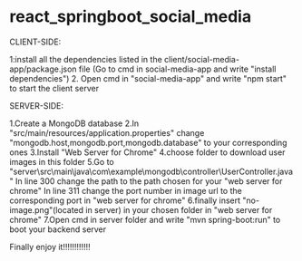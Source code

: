 # react_springboot_social_media

CLIENT-SIDE:

1:install all the dependencies listed in the client/social-media-app/package.json file
(Go to cmd in social-media-app and write "install dependencies")
2. Open cmd in "social-media-app" and write "npm start" to start the client server


SERVER-SIDE:

1.Create a MongoDB database
2.In "src/main/resources/application.properties" change "mongodb.host,mongodb.port,mongodb.database" to your corresponding ones
3.Install "Web Server for Chrome"
4.choose folder to download user images in this folder
5.Go to "server\src\main\java\com\example\mongodb\controller\UserController.java"
In line 300 change the path to the path chosen for your "web server for chrome"
In line 311 change the port number in image url to the corresponding port in "web server for chrome"
6.finally insert "no-image.png"(located in server) in your chosen folder in "web server for chrome"
7.Open cmd in server folder and write "mvn spring-boot:run" to boot your backend server

Finally enjoy it!!!!!!!!!!!!
